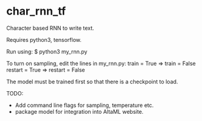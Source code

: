 # char_rnn_tf
Character based RNN to write text.

Requires python3, tensorflow.

Run using:
$ python3 my_rnn.py

To turn on sampling, edit the lines in my_rnn.py:
train = True => train = False
restart = True => restart = False

The model must be trained first so that there is a checkpoint to load.

TODO:
 - Add command line flags for sampling, temperature etc.
 - package model for integration into AltaML website.
 
